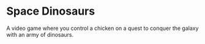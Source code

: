 Space Dinosaurs
===============

A video game where you control a chicken on a quest to conquer the galaxy with an army of dinosaurs.